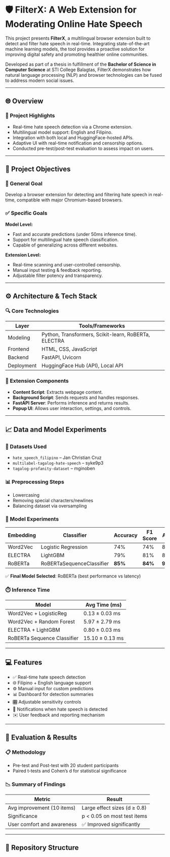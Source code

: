 # 🛡️ FilterX: A Web Extension for Moderating Online Hate Speech

This project presents **FilterX**, a multilingual browser extension built to detect and filter hate speech in real-time. Integrating state-of-the-art machine learning models, the tool provides a proactive solution for improving digital safety and promoting healthier online communities.

Developed as part of a thesis in fulfillment of the **Bachelor of Science in Computer Science** at STI College Balagtas, FilterX demonstrates how natural language processing (NLP) and browser technologies can be fused to address modern social issues.

---

## 🌐 Overview

### 📌 Project Highlights

- Real-time hate speech detection via a Chrome extension.
- Multilingual model support: English and Filipino.
- Integration with both local and HuggingFace-hosted APIs.
- Adaptive UI with real-time notification and censorship options.
- Conducted pre-test/post-test evaluation to assess impact on users.

---

## 🧠 Project Objectives

### 🎯 General Goal

Develop a browser extension for detecting and filtering hate speech in real-time, compatible with major Chromium-based browsers.

### ✅ Specific Goals

**Model Level:**

- Fast and accurate predictions (under 50ms inference time).
- Support for multilingual hate speech classification.
- Capable of generalizing across different websites.

**Extension Level:**

- Real-time scanning and user-controlled censorship.
- Manual input testing & feedback reporting.
- Adjustable filter potency and transparency.

---

## ⚙️ Architecture & Tech Stack

### 🔍 Core Technologies

| Layer         | Tools/Frameworks                                     |
|---------------|------------------------------------------------------|
| Modeling      | Python, Transformers, Scikit-learn, RoBERTa, ELECTRA |
| Frontend      | HTML, CSS, JavaScript                                |
| Backend       | FastAPI, Uvicorn                                     |
| Deployment    | HuggingFace Hub (API), Local API                     |

### 🧩 Extension Components

- **Content Script**: Extracts webpage content.
- **Background Script**: Sends requests and handles responses.
- **FastAPI Server**: Performs inference and returns results.
- **Popup UI**: Allows user interaction, settings, and controls.

---

## 📈 Data and Model Experiments

### 📁 Datasets Used

- `hate_speech_filipino` – Jan Christian Cruz  
- `multilabel-tagalog-hate-speech` – syke9p3  
- `tagalog-profanity-dataset` – mginoben

### 📊 Preprocessing Steps

- Lowercasing
- Removing special characters/newlines
- Balancing dataset via oversampling

### 🧪 Model Experiments

| Embedding    | Classifier              | Accuracy | F1 Score | AUC  |
|--------------|--------------------------|----------|----------|------|
| Word2Vec     | Logistic Regression       | 74%      | 74%      | 82%  |
| ELECTRA      | LightGBM                 | 79%      | 81%      | 87%  |
| RoBERTa      | RoBERTaSequenceClassifier| **85%**  | **84%**  | **92%** |

✅ **Final Model Selected**: RoBERTa (best performance vs latency)

### ⏱️ Inference Time

| Model                       | Avg Time (ms)      |
|----------------------------|--------------------|
| Word2Vec + LogisticReg     | 0.13 ± 0.03 ms     |
| Word2Vec + Random Forest   | 5.97 ± 2.79 ms     |
| ELECTRA + LightGBM         | 0.80 ± 0.03 ms     |
| RoBERTa Sequence Classifier| 15.10 ± 0.13 ms    |

---

## 💻 Features

- ✅ Real-time hate speech detection
- 🌐 Filipino + English language support
- ⚙️ Manual input for custom predictions
- 📊 Dashboard for detection summaries
- 🎛️ Adjustable sensitivity controls
- 📢 Notifications when hate speech is detected
- ✉️ User feedback and reporting mechanism

---

## 🧪 Evaluation & Results

### 📋 Methodology

- Pre-test and Post-test with 20 student participants
- Paired t-tests and Cohen’s d for statistical significance

### 📉 Summary of Findings

| Metric                         | Result                            |
|--------------------------------|-----------------------------------|
| Avg improvement (10 items)     | Large effect sizes (d ≥ 0.8)      |
| Significance                   | p < 0.05 on most test items       |
| User comfort and awareness     | ✅ Improved significantly          |

---

## 📂 Repository Structure

